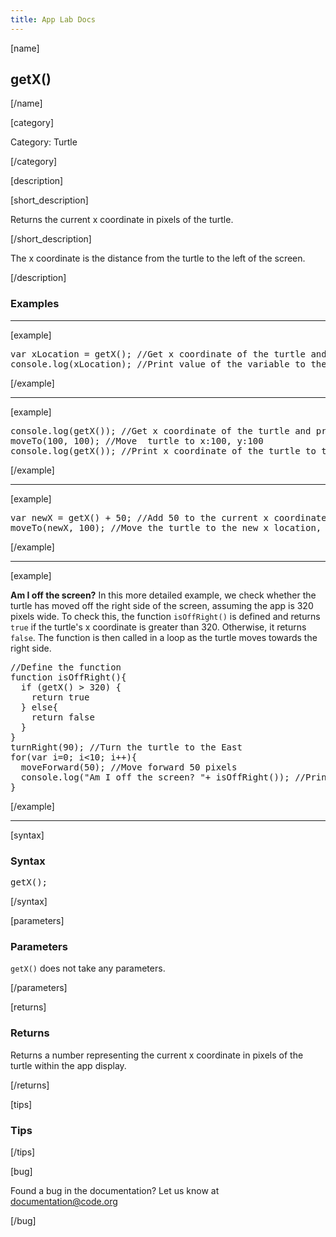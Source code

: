 ```yaml
---
title: App Lab Docs
---
```


[name]

## getX()

[/name]


[category]

Category: Turtle

[/category]

[description]

[short_description]

Returns the current x coordinate in pixels of the turtle.

[/short_description]

The x coordinate is the distance from the turtle to the left of the screen.

[/description]

### Examples
____________________________________________________

[example]

<pre>
var xLocation = getX(); //Get x coordinate of the turtle and store it in variable 'xLocation'
console.log(xLocation); //Print value of the variable to the debugging console
</pre>

[/example]

____________________________________________________

[example]

<pre>
console.log(getX()); //Get x coordinate of the turtle and print it to the debugging console
moveTo(100, 100); //Move  turtle to x:100, y:100
console.log(getX()); //Print x coordinate of the turtle to the console again. Will see 100 in the console.
</pre>

[/example]

____________________________________________________

[example]

<pre>
var newX = getX() + 50; //Add 50 to the current x coordinate of turtle and store it as 'newX'
moveTo(newX, 100); //Move the turtle to the new x location, and y:100
</pre>

[/example]

____________________________________________________

[example]

**Am I off the screen?** In this more detailed example, we check whether the turtle has moved off the right side of the screen, assuming the app is 320 pixels wide. To check this, the function `isOffRight()` is defined and returns `true` if the turtle's x coordinate is greater than 320. Otherwise, it returns `false`. The function is then called in a loop as the turtle moves towards the right side.
<pre>
//Define the function
function isOffRight(){
  if (getX() > 320) {
    return true
  } else{
    return false
  }
}  
turnRight(90); //Turn the turtle to the East
for(var i=0; i<10; i++){
  moveForward(50); //Move forward 50 pixels
  console.log("Am I off the screen? "+ isOffRight()); //Print if turtle is off right side of screen
}
</pre>

[/example]

____________________________________________________

[syntax]

### Syntax
<pre>
getX();
</pre>

[/syntax]

[parameters]

### Parameters

`getX()` does not take any parameters.

[/parameters]

[returns]

### Returns
Returns a number representing the current x coordinate in pixels of the turtle within the app display.

[/returns]

[tips]

### Tips

[/tips]

[bug]

Found a bug in the documentation? Let us know at documentation@code.org

[/bug]
